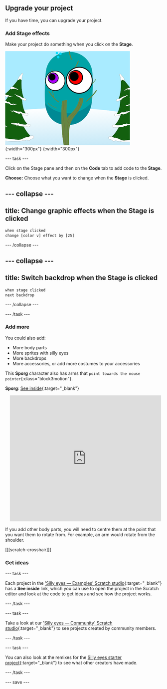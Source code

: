 ## Upgrade your project

If you have time, you can upgrade your project.

### Add Stage effects

Make your project do something when you click on the **Stage**.

![The Stage with graphic effects.](images/stage-effects.png){:width="300px"}
{:width="300px"}

--- task ---

Click on the Stage pane and then on the **Code** tab to add code to the **Stage**.

**Choose:** Choose what you want to change when the **Stage** is clicked.

--- collapse ---
---
title: Change graphic effects when the Stage is clicked
---

```blocks3
when stage clicked
change [color v] effect by [25]
```

--- /collapse ---

--- collapse ---
---
title: Switch backdrop when the Stage is clicked
---

```blocks3
when stage clicked
next backdrop
```

--- /collapse ---

--- /task ---

### Add more

You could also add:
- More body parts
- More sprites with silly eyes
- More backdrops
- More accessories, or add more costumes to your accessories

This **Sporg** character also has arms that `point towards the mouse pointer`{:class="block3motion"}.

**Sporg**: [See inside](https://scratch.mit.edu/projects/495865892/editor){:target="_blank"}
<div class="scratch-preview" style="margin-left: 15px;">
  <iframe allowtransparency="true" width="485" height="402" src="https://scratch.mit.edu/projects/embed/495865892/?autostart=false" frameborder="0"></iframe>
</div>

If you add other body parts, you will need to centre them at the point that you want them to rotate from. For example, an arm would rotate from the shoulder.

[[[scratch-crosshair]]]

### Get ideas

--- task ---

Each project in the ['Silly eyes — Examples' Scratch studio](https://scratch.mit.edu/studios/29029028){:target="_blank"} has a **See inside** link, which you can use to open the project in the Scratch editor and look at the code to get ideas and see how the project works.

--- /task ---

--- task ---

Take a look at our ['Silly eyes — Community' Scratch studio](https://scratch.mit.edu/studios/29120534){:target="_blank"} to see projects created by community members.

--- /task ---

--- task ---

You can also look at the remixes for the [Silly eyes starter project](https://scratch.mit.edu/projects/582221984/remixes){:target="_blank"} to see what other creators have made.

--- /task ---

--- save ---
